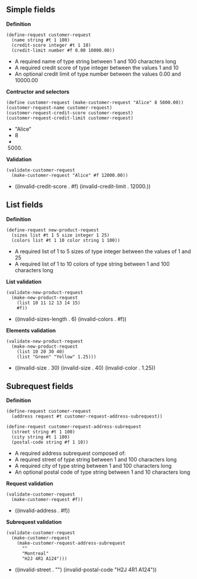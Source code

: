 
Simple fields
-------------

__Definition__

    (define-request customer-request
      (name string #t 1 100)
      (credit-score integer #t 1 10)
      (credit-limit number #f 0.00 10000.00))

- A required name of type string between 1 and 100 characters long
- A required credit score of type integer between the values 1 and 10
- An optional credit limit of type number between the values 0.00 and 10000.00

__Contructor and selectors__

    (define customer-request (make-customer-request "Alice" 8 5000.00))
    (customer-request-name customer-request)
    (customer-request-credit-score customer-request)
    (customer-request-credit-limit customer-request)

- "Alice"
- 8
- 5000.

__Validation__

    (validate-customer-request
      (make-customer-request "Alice" #f 12000.00))

- ((invalid-credit-score . #f) (invalid-credit-limit . 12000.))

List fields
-----------

__Definition__

    (define-request new-product-request
      (sizes list #t 1 5 size integer 1 25)
      (colors list #t 1 10 color string 1 100))

- A required list of 1 to 5 sizes of type integer between the values of 1 and 25
- A required list of 1 to 10 colors of type string between 1 and 100 characters long

__List validation__

    (validate-new-product-request
      (make-new-product-request
        (list 10 11 12 13 14 15)
        #f))

- ((invalid-sizes-length . 6) (invalid-colors . #f))

__Elements validation__

    (validate-new-product-request
      (make-new-product-request
        (list 10 20 30 40)
        (list "Green" "Yellow" 1.25)))

- ((invalid-size . 30) (invalid-size . 40) (invalid-color . 1.25))

Subrequest fields
-----------------

__Definition__

    (define-request customer-request
      (address request #t customer-request-address-subrequest))

    (define-request customer-request-address-subrequest
      (street string #t 1 100)
      (city string #t 1 100)
      (postal-code string #f 1 10))

- A required address subrequest composed of:
 - A required street of type string between 1 and 100 characters long
 - A required city of type string between 1 and 100 characters long
 - An optional postal code of type string between 1 and 10 characters long

__Request validation__

    (validate-customer-request
      (make-customer-request #f))

- ((invalid-address . #f))

__Subrequest validation__

    (validate-customer-request
      (make-customer-request
        (make-customer-request-address-subrequest
          ""
          "Montreal"
          "H2J 4R1 A124")))

- ((invalid-street . "") (invalid-postal-code "H2J 4R1 A124"))
